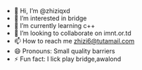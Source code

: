 - 👋 Hi, I’m @zhiziqxd
- 👀 I’m interested in bridge
- 🌱 I’m currently learning c++
- 💞️ I’m looking to collaborate on imnt.or.td
- 📫 How to reach me zhizi6@tutamail.com
- 😄 Pronouns: Small quality barriers
- ⚡ Fun fact: I lick play bridge,awalond
